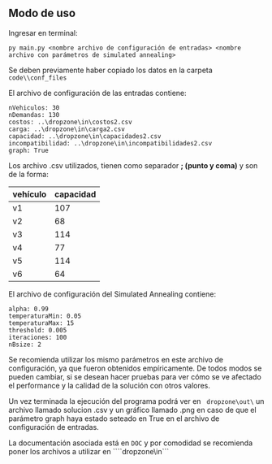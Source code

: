 
## Modo de uso

Ingresar en terminal:

~~~
py main.py <nombre archivo de configuración de entradas> <nombre archivo con parámetros de simulated annealing>
~~~

Se deben previamente haber copiado los datos en la carpeta ```code\\conf_files```

El archivo de configuración de las entradas contiene:
~~~
nVehiculos: 30
nDemandas: 130
costos: ..\dropzone\in\costos2.csv 
carga: ..\dropzone\in\carga2.csv 
capacidad: ..\dropzone\in\capacidades2.csv 
incompatibilidad: ..\dropzone\in\incompatibilidades2.csv
graph: True
~~~

Los archivo .csv utilizados, tienen como separador **; (punto y coma)** y son de la forma:

| vehículo | capacidad |
|----------|-----------|
| v1       | 107       |
| v2       | 68        |
| v3       | 114       |
| v4       | 77        |
| v5       | 114       |
| v6       | 64        |


El archivo de configuración del Simulated Annealing contiene:

~~~
alpha: 0.99
temperaturaMin: 0.05
temperaturaMax: 15
threshold: 0.005
iteraciones: 100
nBsize: 2
~~~

Se recomienda utilizar los mismo parámetros en este archivo de configuración, ya que fueron obtenidos empíricamente. De todos modos se pueden cambiar, si se desean hacer pruebas para ver cómo se ve afectado el performance y la calidad de la solución con otros valores.

Un vez terminada la ejecución del programa podrá ver en ``` dropzone\out\``` un archivo llamado solucion <timestamp>.csv y un gráfico llamado <time stamp>.png en caso de que el parámetro graph haya estado seteado en True en el archivo de configuración de entradas.

La documentación asociada está en ```DOC``` y por comodidad se recomienda poner los archivos a utilizar en ````dropzone\in\```
